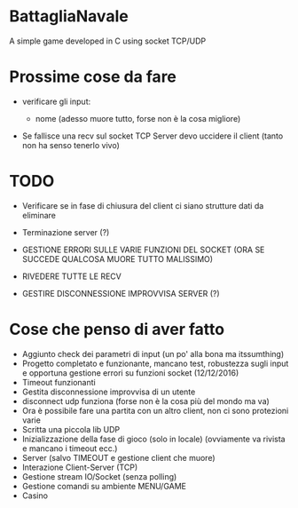# BattagliaNavale
A simple game developed in C using socket TCP/UDP

# Prossime cose da fare
- verificare gli input:
  - nome (adesso muore tutto, forse non è la cosa migliore)

- Se fallisce una recv sul socket TCP Server devo uccidere il client (tanto non ha senso tenerlo vivo)


# TODO
- Verificare se in fase di chiusura del client ci siano strutture dati da eliminare
- Terminazione server (?)

- GESTIONE ERRORI SULLE VARIE FUNZIONI DEL SOCKET (ORA SE SUCCEDE QUALCOSA MUORE TUTTO MALISSIMO)
- RIVEDERE TUTTE LE RECV
- GESTIRE DISCONNESSIONE IMPROVVISA SERVER (?)

# Cose che penso di aver fatto
- Aggiunto check dei parametri di input (un po' alla bona ma itssumthing)
- Progetto completato e funzionante, mancano test, robustezza sugli input e opportuna gestione errori su funzioni socket (12/12/2016)
- Timeout funzionanti
- Gestita disconnessione improvvisa di un utente
- disconnect udp funziona (forse non è la cosa più del mondo ma va)
- Ora è possibile fare una partita con un altro client, non ci sono protezioni varie
- Scritta una piccola lib UDP
- Inizializzazione della fase di gioco (solo in locale) (ovviamente va rivista e mancano i timeout ecc.)
- Server (salvo TIMEOUT e gestione client che muore)
- Interazione Client-Server (TCP)
- Gestione stream IO/Socket (senza polling)
- Gestione comandi su ambiente MENU/GAME
- Casino
